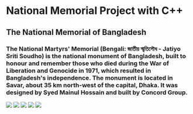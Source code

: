 # National Memorial Project with C++
## The National Memorial of Bangladesh
### The National Martyrs' Memorial (Bengali: জাতীয় স্মৃতিসৌধ - Jatiyo Sriti Soudho) is the national monument of Bangladesh, built to honour and remember those who died during the War of Liberation and Genocide in 1971, which resulted in Bangladesh's independence. The monument is located in Savar, about 35 km north-west of the capital, Dhaka. It was designed by Syed Mainul Hossain and built by Concord Group.

![](https://dynamic-media-cdn.tripadvisor.com/media/photo-o/07/c5/df/ac/jatiyo-sriti-shoudho.jpg?w=1600&h=-1&s=1)
![](https://upload.wikimedia.org/wikipedia/commons/4/4c/National_Martyrs%E2%80%99_Memorial_107.jpg)
![](https://upload.wikimedia.org/wikipedia/commons/3/38/2.%E0%A6%9C%E0%A6%BE%E0%A6%A4%E0%A7%80%E0%A6%AF%E0%A6%BC_%E0%A6%B8%E0%A7%8D%E0%A6%AE%E0%A7%83%E0%A6%A4%E0%A6%BF%E0%A6%B8%E0%A7%8C%E0%A6%A7.jpg)
![](https://dynamic-media-cdn.tripadvisor.com/media/photo-o/0f/b2/0e/1d/national-memmorial-front.jpg?w=1600&h=-1&s=1)
![](https://upload.wikimedia.org/wikipedia/commons/thumb/9/9c/%E0%A6%9C%E0%A6%BE%E0%A6%A4%E0%A7%80%E0%A6%AF%E0%A6%BC_%E0%A6%B8%E0%A7%8D%E0%A6%AE%E0%A7%83%E0%A6%A4%E0%A6%BF_%E0%A6%B8%E0%A7%8C%E0%A6%A7_-_The_National_Martyrs%27_Monument_of_Bangladesh.jpg/2560px-%E0%A6%9C%E0%A6%BE%E0%A6%A4%E0%A7%80%E0%A6%AF%E0%A6%BC_%E0%A6%B8%E0%A7%8D%E0%A6%AE%E0%A7%83%E0%A6%A4%E0%A6%BF_%E0%A6%B8%E0%A7%8C%E0%A6%A7_-_The_National_Martyrs%27_Monument_of_Bangladesh.jpg)
